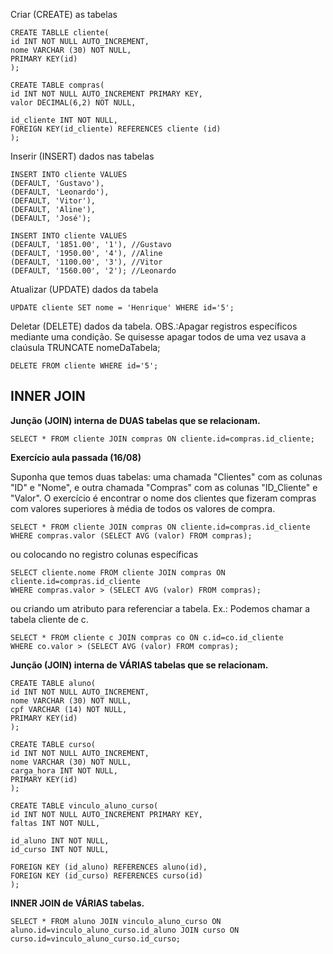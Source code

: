 Criar (CREATE) as tabelas
```
CREATE TABLLE cliente(
id INT NOT NULL AUTO_INCREMENT,
nome VARCHAR (30) NOT NULL,
PRIMARY KEY(id)
);
```
```
CREATE TABLE compras(
id INT NOT NULL AUTO_INCREMENT PRIMARY KEY,
valor DECIMAL(6,2) NOT NULL,

id_cliente INT NOT NULL,
FOREIGN KEY(id_cliente) REFERENCES cliente (id)
);
```
Inserir (INSERT) dados nas tabelas
```
INSERT INTO cliente VALUES
(DEFAULT, 'Gustavo'),
(DEFAULT, 'Leonardo'),
(DEFAULT, 'Vitor'),
(DEFAULT, 'Aline'),
(DEFAULT, 'José');
```
```
INSERT INTO cliente VALUES
(DEFAULT, '1851.00', '1'), //Gustavo
(DEFAULT, '1950.00', '4'), //Aline
(DEFAULT, '1100.00', '3'), //Vitor
(DEFAULT, '1560.00', '2'); //Leonardo
```
Atualizar (UPDATE) dados da tabela
```
UPDATE cliente SET nome = 'Henrique' WHERE id='5';
```
Deletar (DELETE) dados da tabela. OBS.:Apagar registros específicos mediante uma condição. Se quisesse apagar todos de uma vez usava a claúsula TRUNCATE nomeDaTabela;
```
DELETE FROM cliente WHERE id='5';
```
INNER JOIN
-
**Junção (JOIN) interna de DUAS tabelas que se relacionam.**
```
SELECT * FROM cliente JOIN compras ON cliente.id=compras.id_cliente;
```
**Exercício aula passada (16/08)**

Suponha que temos duas tabelas: uma chamada "Clientes" com as colunas "ID" e "Nome", e outra chamada "Compras" com as colunas "ID_Cliente" e "Valor". O exercício é encontrar o nome dos clientes que fizeram compras com valores superiores à média de todos os valores de compra.

```
SELECT * FROM cliente JOIN compras ON cliente.id=compras.id_cliente
WHERE compras.valor (SELECT AVG (valor) FROM compras);
```
ou colocando no registro colunas específicas
```
SELECT cliente.nome FROM cliente JOIN compras ON cliente.id=compras.id_cliente
WHERE compras.valor > (SELECT AVG (valor) FROM compras);
```
ou criando um atributo para referenciar a tabela. Ex.: Podemos chamar a tabela cliente de c.
```
SELECT * FROM cliente c JOIN compras co ON c.id=co.id_cliente
WHERE co.valor > (SELECT AVG (valor) FROM compras);
```
**Junção (JOIN) interna de VÁRIAS tabelas que se relacionam.**

```
CREATE TABLE aluno(
id INT NOT NULL AUTO_INCREMENT,
nome VARCHAR (30) NOT NULL,
cpf VARCHAR (14) NOT NULL,
PRIMARY KEY(id)
);
```

```
CREATE TABLE curso(
id INT NOT NULL AUTO_INCREMENT,
nome VARCHAR (30) NOT NULL,
carga_hora INT NOT NULL,
PRIMARY KEY(id)
);
```
```
CREATE TABLE vinculo_aluno_curso(
id INT NOT NULL AUTO_INCREMENT PRIMARY KEY,
faltas INT NOT NULL,

id_aluno INT NOT NULL,
id_curso INT NOT NULL,

FOREIGN KEY (id_aluno) REFERENCES aluno(id),
FOREIGN KEY (id_curso) REFERENCES curso(id)
);
```
**INNER JOIN de VÁRIAS tabelas.**
```
SELECT * FROM aluno JOIN vinculo_aluno_curso ON aluno.id=vinculo_aluno_curso.id_aluno JOIN curso ON curso.id=vinculo_aluno_curso.id_curso;
```
